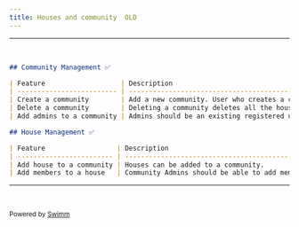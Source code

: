 ```yaml
---
title: Houses and community  OLD
---
```

<SwmSnippet path="/assets/FEATURES.md" line="31">

---

&nbsp;

```markdown
## Community Management ✅

| Feature                   | Description                                                  | Notes |
| ------------------------- | ------------------------------------------------------------ | ----- |
| Create a community        | Add a new community. User who creates a community will be the admin of the community. | ✅     |
| Delete a community        | Deleting a community deletes all the houses in the community. Thereby deleting all the entities which belongs to the community. | ✅     |
| Add admins to a community | Admins should be an existing registered user of the application. | ✅     |

## House Management ✅

| Feature                  | Description                                               | Notes |
| ------------------------ | --------------------------------------------------------- | ----- |
| Add house to a community | Houses can be added to a community.                       | ✅     |
| Add members to a house   | Community Admins should be able to add members to a house | ✅     |
```

---

</SwmSnippet>

&nbsp;

<SwmMeta version="3.0.0" repo-id="Z2l0aHViJTNBJTNBbXlob21lJTNBJTNBc3dpbW1pbw==" repo-name="myhome"><sup>Powered by [Swimm](https://app.swimm.io/)</sup></SwmMeta>
